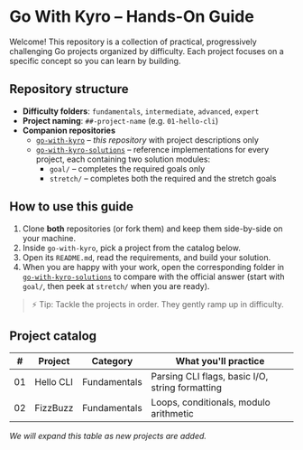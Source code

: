 # Go With Kyro – Hands-On Guide

Welcome! This repository is a collection of practical, progressively challenging Go projects organized by difficulty. Each project focuses on a specific concept so you can learn by building.

## Repository structure

- **Difficulty folders**: `fundamentals`, `intermediate`, `advanced`, `expert`
- **Project naming**: `##-project-name` (e.g. `01-hello-cli`)
- **Companion repositories**
  - [`go-with-kyro`](https://github.com/kyrokohan/go-with-kyro) – _this repository_ with project descriptions only
  - [`go-with-kyro-solutions`](https://github.com/kyrokohan/go-with-kyro-solutions) – reference implementations for every project, each containing two solution modules:
    - `goal/` – completes the required goals only
    - `stretch/` – completes both the required and the stretch goals

## How to use this guide

1. Clone **both** repositories (or fork them) and keep them side-by-side on your machine.
2. Inside `go-with-kyro`, pick a project from the catalog below.
3. Open its `README.md`, read the requirements, and build your solution.
4. When you are happy with your work, open the corresponding folder in [`go-with-kyro-solutions`](https://github.com/kyrokohan/go-with-kyro-solutions) to compare with the official answer (start with `goal/`, then peek at `stretch/` when you are ready).

> ⚡️ Tip: Tackle the projects in order. They gently ramp up in difficulty.

## Project catalog

| #  | Project    | Category      | What you'll practice                           |
|----|-----------|--------------|-----------------------------------------------|
| 01 | Hello CLI | Fundamentals | Parsing CLI flags, basic I/O, string formatting |
| 02 | FizzBuzz | Fundamentals | Loops, conditionals, modulo arithmetic |

_We will expand this table as new projects are added._
